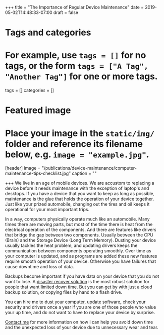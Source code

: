 +++
title = "The Importance of Regular Device Maintenance"
date = 2019-05-02T14:48:33-07:00
draft = false

# Tags and categories
# For example, use `tags = []` for no tags, or the form `tags = ["A Tag", "Another Tag"]` for one or more tags.
tags = []
categories = []

# Featured image
# Place your image in the `static/img/` folder and reference its filename below, e.g. `image = "example.jpg"`.
[header]
image = "/publications/device-maintenance/computer-maintenance-tips-checklist.jpg"
caption = ""

+++
We live in an age of mobile devices. We are accustom to replacing a device before it needs maintenance with the exception of laptop's and desktops.
If you have a device that you want to keep as long as possible, maintenance is the glue that holds the operation of your device together.
Just like your prized automobile, changing out the tires and oil keeps it operational for your most important trips.

In a way, computers physically operate much like an automobile. Many times there are moving parts, but most of the time there is heat from the electrical operation of the components. And there are features like drivers that bridge the gap between two components. Usually between the CPU (Brain) and the Storage Device (Long Term Memory). Dusting your device usually tackles the heat problem, and updating drivers keeps the communication between components operating smoothly. Over time as your computer is updated, and as programs are added these new features require smooth operation of your device. Otherwise you have failures that cause downtime and loss of data.

Backups become important if you have data on your device that you do not want to lose. A [disaster recover solution](/publications/publication-disaster-recovery-backup) is the most robust solution for people that want limited down time. But you can get by with just a cloud backup solution, or copying files by hand to a flash drive.

You can hire me to dust your computer, update software, check your security and drivers once a year if you are one of those people who value your up time, and do not want to have to replace your device by surprise.

[Contact me](/#contact) for more information on how I can help you avoid down time and the unexpected loss of your device due to unnecessary wear and tear.
